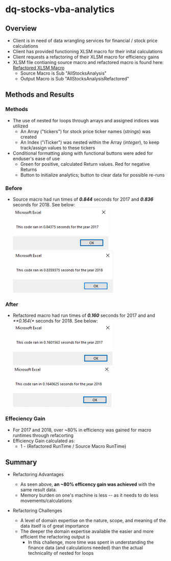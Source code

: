 # dq-stocks-vba-analytics

## Overview
* Client is in need of data wrangling services for financial / stock price calculations
* Client has provided functioning XLSM macro for their inital calculations
* Client requests a refactoring of their XLSM macro for efficiency gains
* XLSM file contianing source macro and refactored macro is found here: [Refactored XLSM Macro](https://github.com/nabilram/dq-stocks-vba-analytics/blob/main/resources/green_stocks.xlsx) 
    * Source Macro is Sub "AllStocksAnalysis"
    * Output Macro is Sub "AllStocksAnalysisRefactored"

## Methods and Results

### Methods
* The use of nested for loops through arrays and assigned indices was utilized
    * An Array ("tickers") for stock price ticker names (*strings*) was created
    * An Index ("iTicker") was nested within the Array (*integer*), to keep track/assign values to these tickers
* Conditional formatting along with functional buttons were aded for enduser's ease of use
    * Green for positive, calculated Return values. Red for negative Returns
    * Button to initialize analytics; button to clear data for possible re-runs

### Before
* Source macro had run times of _**0.844**_ seconds for 2017 and _**0.836**_ seconds for 2018. See below:
![Source_Macro_Runtime_2017](https://github.com/nabilram/dq-stocks-vba-analytics/blob/main/resources/Before_Refactor_2017.PNG)
![Source_Macro_Runtime_2018](https://github.com/nabilram/dq-stocks-vba-analytics/blob/main/resources/Before_Refactor_2018.PNG)

### After
* Refactored macro had run times of _**0.160**_ seconds for 2017 and and _**0.164(*_ seconds for 2018. See below:
![Output_Macro_Runtime_2017](https://github.com/nabilram/dq-stocks-vba-analytics/blob/main/resources/VBA_Challenge_2017.PNG)
![Output_Macro_Runtime_2018](https://github.com/nabilram/dq-stocks-vba-analytics/blob/main/resources/VBA_Challenge_2018.PNG) 

### Effeciency Gain
* For 2017 and 2018, over ~80% in efficiency was gained for macro runtimes through refacorting
* Efficiency Gain calculated as:
    * 1 - (Refactored RunTime / Source Macro RunTime)

## Summary
* Refactoring Advantages
    * As seen above, **an ~80% efficency gain was achieved** with the same result data. 
    * Memory burden on one's machine is less -- as it needs to do less movements/calculations

* Refactoring Challenges
    * A level of domain expertise on the nature, scope, and meaning of the data itself is of great importance
    * The deeper the domain expertise available the easier and more efficient the refactoring output is
        * In this challenge, more time was spent in understanding the finance data (and calculations needed) than the actual technicality of nested for loops